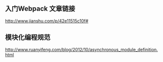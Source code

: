 ## 入门Webpack 文章链接
http://www.jianshu.com/p/42e11515c10f#

##  模块化编程规范

http://www.ruanyifeng.com/blog/2012/10/asynchronous_module_definition.html

